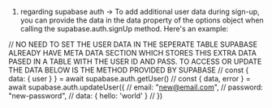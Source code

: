 1. regarding supabase auth -> To add additional user data during sign-up, you can provide the data in the data property of the options object when calling the supabase.auth.signUp method. Here's an example:

  // NO NEED TO SET THE USER DATA IN THE SEPERATE TABLE SUPABASE ALREADY HAVE META DATA SECTION WHICH STORES THIS EXTRA DATA PASED IN A TABLE WITH THE USER ID AND PASS.  TO ACCESS OR UPDATE THE DATA BELOW IS THE METHOD PROVIDED BY SUPABASE
    // const { data: { user } } = await supabase.auth.getUser()
    // const { data, error } = await supabase.auth.updateUser({
    //   email: "new@email.com",
    //   password: "new-password",
    //   data: { hello: 'world' }
    // })
